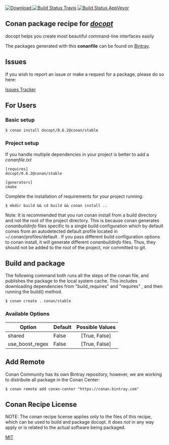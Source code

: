 [![Download](https://api.bintray.com/packages/conan-community/conan/docopt%3Aconan/images/download.svg) ](https://bintray.com/conan-community/conan/docopt%3Aconan/_latestVersion)
[![Build Status Travis](https://travis-ci.org/conan-community/conan-docopt.svg)](https://travis-ci.org/conan-community/conan-docopt)
[![Build Status AppVeyor](https://ci.appveyor.com/api/projects/status/github/conan-community/conan-docopt?svg=true)](https://ci.appveyor.com/project/ConanCIintegration/conan-docopt)

## Conan package recipe for [*docopt*](https://github.com/docopt/docopt.cpp)

docopt helps you create most beautiful command-line interfaces easily

The packages generated with this **conanfile** can be found on [Bintray](https://bintray.com/conan-community/conan/docopt%3Aconan).


## Issues

If you wish to report an issue or make a request for a package, please do so here:

[Issues Tracker](https://github.com/conan-community/community/issues)


## For Users

### Basic setup

    $ conan install docopt/0.6.2@conan/stable

### Project setup

If you handle multiple dependencies in your project is better to add a *conanfile.txt*

    [requires]
    docopt/0.6.2@conan/stable

    [generators]
    cmake

Complete the installation of requirements for your project running:

    $ mkdir build && cd build && conan install ..

Note: It is recommended that you run conan install from a build directory and not the root of the project directory.  This is because conan generates *conanbuildinfo* files specific to a single build configuration which by default comes from an autodetected default profile located in ~/.conan/profiles/default .  If you pass different build configuration options to conan install, it will generate different *conanbuildinfo* files.  Thus, they should not be added to the root of the project, nor committed to git.


## Build and package

The following command both runs all the steps of the conan file, and publishes the package to the local system cache.  This includes downloading dependencies from "build_requires" and "requires" , and then running the build() method.

    $ conan create . conan/stable


### Available Options
| Option        | Default | Possible Values  |
| ------------- |:----------------- |:------------:|
| shared      | False |  [True, False] |
| use_boost_regex      | False |  [True, False] |


## Add Remote

Conan Community has its own Bintray repository, however, we are working to distribute all package in the Conan Center:

    $ conan remote add conan-center "https://conan.bintray.com"


## Conan Recipe License

NOTE: The conan recipe license applies only to the files of this recipe, which can be used to build and package docopt.
It does *not* in any way apply or is related to the actual software being packaged.

[MIT](LICENSE)
